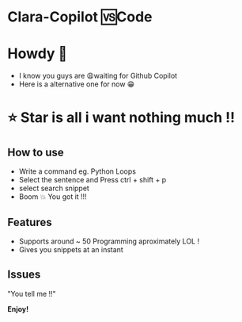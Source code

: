# Clara-Copilot 🆚Code

# Howdy 👋

- I know you guys are 😩waiting for Github Copilot
- Here is a alternative one for now 😁

# ⭐ Star is all i want nothing much !!

## How to use

-  Write a command eg. Python Loops
-  Select the sentence and Press ctrl + shift + p
-  select search snippet
-  Boom 💥 You got it !!! 


## Features

- Supports around ~ 50 Programming aproximately LOL !
- Gives you snippets at an instant 

## Issues
 
"You tell me !!"

**Enjoy!**
